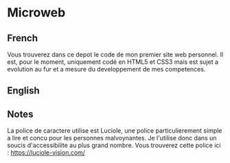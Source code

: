 # Microweb

## French
Vous trouverez dans ce depot le code de mon premier site web personnel.
Il est, pour le moment, uniquement codé en HTML5 et CSS3 mais est sujet a evolution au fur et a mesure du developpement de mes competences.

## English


## Notes
La police de caractere utilise est Luciole, une police particulierement simple a lire et concu pour les personnes malvoynantes. Je l'utilise donc dans un soucis d'accessibilite au plus grand nombre. Vous trouverez cette police ici : 
https://luciole-vision.com/
